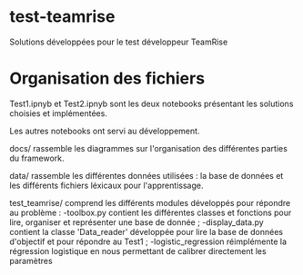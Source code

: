 # test-teamrise

Solutions développées pour le test développeur TeamRise

# Organisation des fichiers

Test1.ipnyb et Test2.ipnyb sont les deux notebooks présentant les solutions choisies et implémentées.

Les autres notebooks ont servi au développement.

docs/ rassemble les diagrammes sur l'organisation des différentes parties du framework.

data/ rassemble les différentes données utilisées : la base de données et les différents fichiers léxicaux pour l'apprentissage.

test_teamrise/ comprend les différents modules développés pour répondre au problème : -toolbox.py contient les différentes classes et fonctions pour lire, organiser et représenter une base de donnée ; -display_data.py contient la classe 'Data_reader' développée pour lire la base de données d'objectif et pour répondre au Test1 ; -logistic_regression réimplémente la régression logistique en nous permettant de calibrer directement les paramètres


